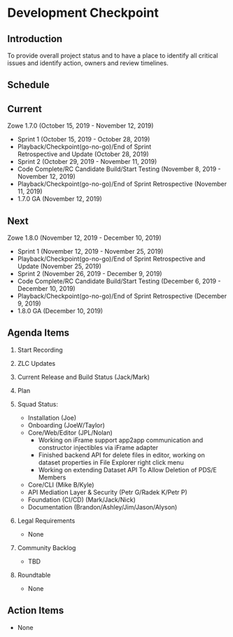 # Development Checkpoint

Introduction
------------
To provide overall project status and to have a place to identify all critical issues and identify action, owners and review timelines.

Schedule
--------

Current
-------
Zowe 1.7.0 (October 15, 2019 - November 12, 2019)
- Sprint 1 (October 15, 2019 - October 28, 2019)
- Playback/Checkpoint(go-no-go)/End of Sprint Retrospective and Update (October 28, 2019)
- Sprint 2 (October 29, 2019 - November 11, 2019)
- Code Complete/RC Candidate Build/Start Testing (November 8, 2019 - November 12, 2019)
- Playback/Checkpoint(go-no-go)/End of Sprint Retrospective (November 11, 2019)
- 1.7.0 GA (November 12, 2019)

Next
----
Zowe 1.8.0 (November 12, 2019 - December 10, 2019)
- Sprint 1 (November 12, 2019 - November 25, 2019)
- Playback/Checkpoint(go-no-go)/End of Sprint Retrospective and Update (November 25, 2019)
- Sprint 2 (November 26, 2019 - December 9, 2019)
- Code Complete/RC Candidate Build/Start Testing (December 6, 2019 - December 10, 2019)
- Playback/Checkpoint(go-no-go)/End of Sprint Retrospective (December 9, 2019)
- 1.8.0 GA (December 10, 2019)

Agenda Items
------------
1. Start Recording
2. ZLC Updates
3. Current Release and Build Status (Jack/Mark)
4. Plan
5. Squad Status:
    - Installation (Joe)
    - Onboarding (JoeW/Taylor)
    - Core/Web/Editor (JPL/Nolan)
        - Working on iFrame support app2app communication and constructor injectibles via iFrame adapter
        - Finished backend API for delete files in editor, working on dataset properties in File Explorer right click menu
        - Working on extending Dataset API To Allow Deletion of PDS/E Members
    - Core/CLI (Mike B/Kyle)
    - API Mediation Layer & Security (Petr G/Radek K/Petr P)
    - Foundation (CI/CD) (Mark/Jack/Nick)
    - Documentation (Brandon/Ashley/Jim/Jason/Alyson)

6. Legal Requirements
    - None

7. Community Backlog
    - TBD
8. Roundtable
    - None

Action Items
------------
- None
